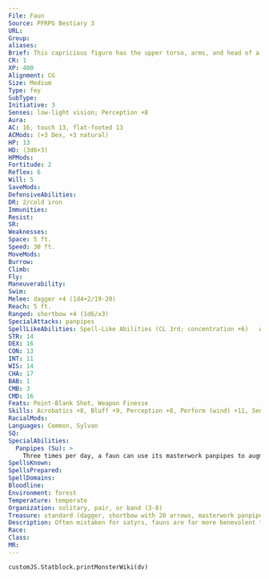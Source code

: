 ```yaml
---
File: Faun
Source: PFRPG Bestiary 3
URL: 
Group: 
aliases: 
Brief: This capricious figure has the upper torso, arms, and head of a man, but goatlike legs, a tail, and curling horns on his head.
CR: 1
XP: 400
Alignment: CG
Size: Medium
Type: fey
SubType: 
Initiative: 3
Senses: low-light vision; Perception +8
Aura: 
AC: 16, touch 13, flat-footed 13
ACMods: (+3 Dex, +3 natural)
HP: 13
HD: (3d6+3)
HPMods: 
Fortitude: 2
Reflex: 6
Will: 5
SaveMods: 
DefensiveAbilities: 
DR: 2/cold iron
Immunities: 
Resist: 
SR: 
Weaknesses: 
Space: 5 ft.
Speed: 30 ft.
MoveMods: 
Burrow: 
Climb: 
Fly: 
Maneuverability: 
Swim: 
Melee: dagger +4 (1d4+2/19-20)
Reach: 5 ft.
Ranged: shortbow +4 (1d6/x3)
SpecialAttacks: panpipes
SpellLikeAbilities: Spell-Like Abilities (CL 3rd; concentration +6)   At Will-ghost sound (DC 13)   1/day-hideous laughter (DC 15), sleep (DC 14)
STR: 14
DEX: 16
CON: 13
INT: 11
WIS: 14
CHA: 17
BAB: 1
CMB: 3
CMD: 16
Feats: Point-Blank Shot, Weapon Finesse
Skills: Acrobatics +8, Bluff +9, Perception +8, Perform (wind) +11, Sense Motive +7, Stealth +9, Survival +4
RacialMods: 
Languages: Common, Sylvan
SQ: 
SpecialAbilities:
  Panpipes (Su): >
    Three times per day, a faun can use its masterwork panpipes to augment its spell-like abilities. Doing so is a swift action that increases the DC of the next spell-like ability it uses on its turn by +2.
SpellsKnown: 
SpellsPrepared: 
SpellDomains: 
Bloodline: 
Environment: forest
Temperature: temperate
Organization: solitary, pair, or band (3-8)
Treasure: standard (dagger, shortbow with 20 arrows, masterwork panpipes, other treasure)
Description: Often mistaken for satyrs, fauns are far more benevolent than their unpredictable cousins. Many people use the two names interchangeably, a fact that irritates both fauns and satyrs. The vast majority of fauns are male, although unlike satyrs, females of this species do exist- they're simply less common than male fauns.  While satyrs breeding with their seduced victims always produce full-blooded satyrs, fauns are the result of a willing pairing between satyrs and goodly fey or kindhearted humanoids such as humans or elves. Even in this case, the babies of such unions are usually stolen away and raised by their fey parent or some other sylvan foster family.  Like satyrs, fauns enjoy wine, music, dancing, nature, and carnal pleasures. Gentle hedonists, fauns also have a dedicated connection to the countryside, helping hardworking humanoids who make peace with the land and take little more than they need. They help these frontier folk by fighting off significant threats and keeping less savory fey creatures away from their settlements. While they prefer to go unnoticed, in dire times a band of fauns may present themselves to villagers to warn their neighbors of an upcoming threat.  Fauns find nymphs exceptionally attractive, more so than all others who dare view them. Nymphs find beauty in fauns' good nature and steadfast dedication to the natural world, and often humor their advances before almost accidentally falling in love with them.  As tall as a human, a faun stands on stark white goat legs and has short horns protruding from its head. It also has a short tail that swishes playfully when it is excited or entertained, and its hair falls gracefully around its horns and ears. Its humanoid torso is always lithe but chiseled because of its constant activity and play-fauns rarely laze about too long. Fauns stand nearly 6 feet tall and weigh little more than 150 pounds.
Race: 
Class: 
MR: 
---
```

```dataviewjs
customJS.Statblock.printMonsterWiki(dv)
```

